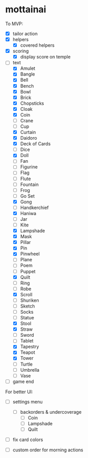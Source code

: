 # mottainai

To MVP:

- [x] tailor action
- [x] helpers
  - [x] covered helpers
- [x] scoring
  - [x] display score on temple
- [ ] text
  - [x] Amulet
   - [x] Bangle
   - [x] Bell
   - [x] Bench
   - [x] Bowl
   - [x] Brick
   - [x] Chopsticks
   - [x] Cloak
   - [x] Coin
   - [ ] Crane
   - [ ] Cup
   - [x] Curtain
   - [x] Daidoro
   - [x] Deck of Cards
   - [ ] Dice
   - [x] Doll
   - [ ] Fan
   - [ ] Figurine
   - [ ] Flag
   - [ ] Flute
   - [ ] Fountain
   - [ ] Frog
   - [ ] Go Set
   - [x] Gong
   - [ ] Handkerchief
   - [x] Haniwa
   - [ ] Jar
   - [ ] Kite
   - [x] Lampshade
   - [x] Mask
   - [x] Pillar
   - [x] Pin
   - [x] Pinwheel
   - [ ] Plane
   - [ ] Poem
   - [ ] Puppet
   - [x] Quilt
   - [ ] Ring
   - [ ] Robe
   - [x] Scroll
   - [ ] Shuriken
   - [ ] Sketch
   - [ ] Socks
   - [ ] Statue
   - [x] Stool
   - [x] Straw
   - [ ] Sword
   - [ ] Tablet
   - [x] Tapestry
   - [x] Teapot
   - [x] Tower
   - [ ] Turtle
   - [ ] Umbrella
   - [ ] Vase

- [ ] game end

For better UI:

- [ ] settings menu
  - [ ] backorders & undercoverage
    - [ ] Coin
    - [ ] Lampshade
    - [ ] Quilt
- [ ] fix card colors
- [ ] custom order for morning actions

